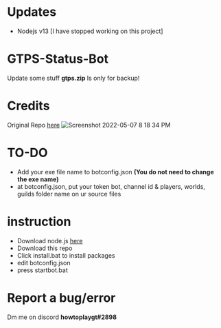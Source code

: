# Updates
- Nodejs v13
[I have stopped working on this project]

# GTPS-Status-Bot
Update some stuff
**gtps.zip** Is only for backup!

# Credits
Original Repo [here](https://github.com/ClayneID/GTPS-Server-Status-Bot)
![Screenshot 2022-05-07 8 18 34 PM](blob:chrome-untrusted://media-app/61f23a11-8697-4121-a96d-2fab18f72d5a)


# TO-DO
- Add your exe file name to botconfig.json **(You do not need to change the exe name)**
- at botconfig.json, put your token bot, channel id & players, worlds, guilds folder name on ur source files

# instruction
- Download node.js [here](https://nodejs.org/en/download/)
- Download this repo
- Click install.bat to install packages
- edit botconfig.json
- press startbot.bat

# Report a bug/error
Dm me on discord **howtoplaygt#2898**
